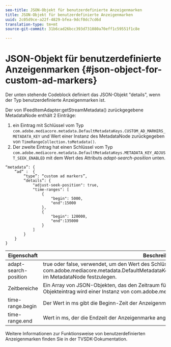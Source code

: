 ```yaml
---
seo-title: JSON-Objekt für benutzerdefinierte Anzeigenmarken
title: JSON-Objekt für benutzerdefinierte Anzeigenmarken
uuid: 2c05d9ce-a22f-4829-bfea-9dcf0dc7cd6d
translation-type: tm+mt
source-git-commit: 31b6cad26bcc393d731080a70eff1c59551f1c8e

---
```



# JSON-Objekt für benutzerdefinierte Anzeigenmarken {#json-object-for-custom-ad-markers}

Der unten stehende Codeblock definiert das JSON-Objekt &quot;details&quot;, wenn der Typ benutzerdefinierte Anzeigenmarken ist.

Der von IFeedItemAdapter:getStreamMetadata() zurückgegebene MetadataNode enthält 2 Einträge:
1. ein Eintrag mit Schlüssel vom Typ `com.adobe.mediacore.metadata.DefaultMetadataKeys.CUSTOM_AD_MARKERS_METADATA_KEY` und Wert einer Instanz des MetadataNode zurückgegeben von `TimeRangeCollection.toMetadata()`.
1. Der zweite Eintrag hat einen Schlüssel vom Typ `com.adobe.mediacore.metadata.DefaultMetadataKeys.METADATA_KEY_ADJUST_SEEK_ENABLED` mit dem Wert des Attributs *adapt-search-position* unten.

```
“metadata”: {
    “ad” :  {
        “type”: “custom ad markers”,
        “details”: {
            "adjust-seek-position": true,
            "time-ranges": [
                {
                    "begin": 5000,
                    "end":15000
                },
                {
                    "begin": 120000,
                    "end":135000
                }
            ]
        }
    }
}
```

| Eigenschaft | Beschreibung |
|---|---|
| adapt-search-position | true oder false, verwendet, um den Wert des Schlüssels com.adobe.mediacore.metadata.DefaultMetadataKeys.METADATA_KEY_ADJUST_SEEK_ENABLED im MetadataNode festzulegen. |
| Zeitbereiche | Ein Array von JSON-Objekten, das den Zeitraum für jede Anzeigenmarke angibt. Jeder JSON-Objekteintrag wird einer Instanz von com.adobe.mediacore.utils.TimeRange zugeordnet. |
| time-range.begin | Der Wert in ms gibt die Beginn-Zeit der Anzeigenmarke an. |
| time-range.end | Wert in ms, der die Endzeit der Anzeigenmarke angibt. |

Weitere Informationen zur Funktionsweise von benutzerdefinierten Anzeigenmarken finden Sie in der TVSDK-Dokumentation.

